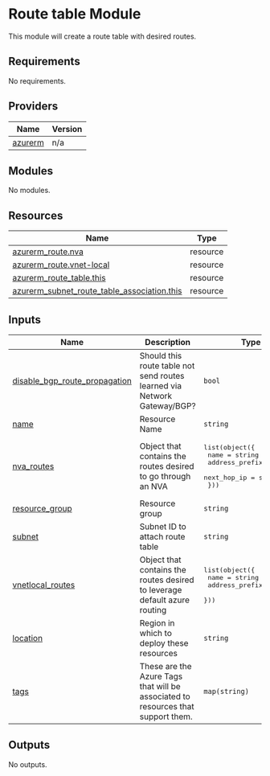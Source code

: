 <!-- BEGIN_TF_DOCS -->
# Route table Module

This module will create a route table with desired routes.

## Requirements

No requirements.

## Providers

| Name | Version |
|------|---------|
| <a name="provider_azurerm"></a> [azurerm](#provider\_azurerm) | n/a |

## Modules

No modules.

## Resources

| Name | Type |
|------|------|
| [azurerm_route.nva](https://registry.terraform.io/providers/hashicorp/azurerm/latest/docs/resources/route) | resource |
| [azurerm_route.vnet-local](https://registry.terraform.io/providers/hashicorp/azurerm/latest/docs/resources/route) | resource |
| [azurerm_route_table.this](https://registry.terraform.io/providers/hashicorp/azurerm/latest/docs/resources/route_table) | resource |
| [azurerm_subnet_route_table_association.this](https://registry.terraform.io/providers/hashicorp/azurerm/latest/docs/resources/subnet_route_table_association) | resource |

## Inputs

| Name | Description | Type | Default | Required |
|------|-------------|------|---------|:--------:|
| <a name="input_disable_bgp_route_propagation"></a> [disable\_bgp\_route\_propagation](#input\_disable\_bgp\_route\_propagation) | Should this route table not send routes learned via Network Gateway/BGP? | `bool` | n/a | yes |
| <a name="input_name"></a> [name](#input\_name) | Resource Name | `string` | n/a | yes |
| <a name="input_nva_routes"></a> [nva\_routes](#input\_nva\_routes) | Object that contains the routes desired to go through an NVA | <pre>list(object({<br>    name           = string<br>    address_prefix = string<br>    next_hop_ip    = string<br>  }))</pre> | n/a | yes |
| <a name="input_resource_group"></a> [resource\_group](#input\_resource\_group) | Resource group | `string` | n/a | yes |
| <a name="input_subnet"></a> [subnet](#input\_subnet) | Subnet ID to attach route table | `string` | n/a | yes |
| <a name="input_vnetlocal_routes"></a> [vnetlocal\_routes](#input\_vnetlocal\_routes) | Object that contains the routes desired to leverage default azure routing | <pre>list(object({<br>    name           = string<br>    address_prefix = string<br>  }))</pre> | n/a | yes |
| <a name="input_location"></a> [location](#input\_location) | Region in which to deploy these resources | `string` | `"eastus"` | no |
| <a name="input_tags"></a> [tags](#input\_tags) | These are the Azure Tags that will be associated to resources that support them. | `map(string)` | `{}` | no |

## Outputs

No outputs.
<!-- END_TF_DOCS -->
